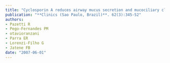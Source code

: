 ```yaml
---
title: "Cyclosporin A reduces airway mucus secretion and mucociliary clearance in rats"
publication: "**Clinics (Sao Paulo, Brazil)**. 62(3):345-52"
authors:
- Pazetti R
- Pego-Fernandes PM
- otavioranzani
- Parra ER
- Lorenzi-Filho G
- Jatene FB
date: "2007-06-01"
---
```

